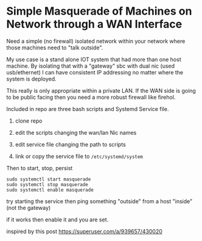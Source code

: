 # Simple Masquerade of Machines on Network through a WAN Interface

Need a simple (no firewall) isolated network within your network where those machines need to "talk outside".     

My use case is a stand alone IOT system that had more than one host machine.  By isolating that with a "gateway" sbc with dual nic (used usb/ethernet) I can have consistent IP addressing no matter where the system is deployed.  

This really is only appropriate within a private LAN.  If the WAN side is going to be public facing then you need a more robust firewall like firehol.

Included in repo are three bash scripts and Systemd Service file.

1. clone repo

2. edit the scripts changing the wan/lan Nic names

3. edit service file changing the path to scripts

4.  link or copy the service file to `/etc/systemd/system`


Then to start, stop, persist

```
sudo systemctl start masquerade
sudo systemctl stop masquerade  
sudo systemctl enable masquerade  
```

try starting the service then ping something "outside" from a host "inside" (not the gateway)

if it works then enable it and you are set.

inspired by this post
https://superuser.com/a/939657/430020